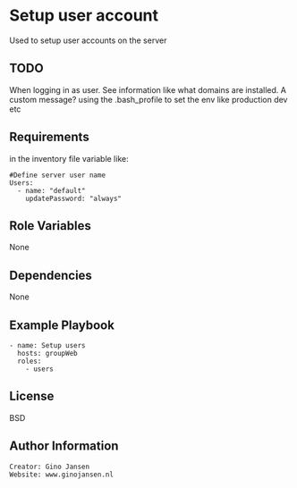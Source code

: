 Setup user account
=========

Used to setup user accounts on the server

TODO
----
When logging in as user. See information like what domains are installed. A custom message?
using the .bash_profile to set the env like production dev etc

Requirements
------------

in the inventory file variable like:

    #Define server user name
    Users:
      - name: "default"
        updatePassword: "always"


Role Variables
--------------

None

Dependencies
------------

None

Example Playbook
----------------

    - name: Setup users
      hosts: groupWeb
      roles:
        - users

License
-------

BSD

Author Information
------------------

    Creator: Gino Jansen
    Website: www.ginojansen.nl